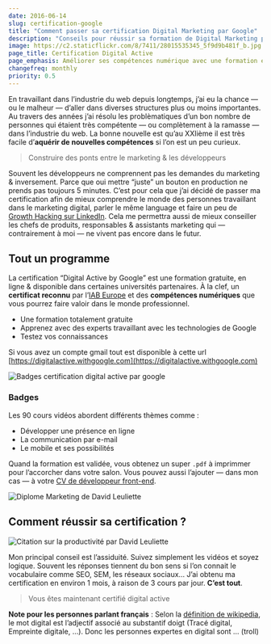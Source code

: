 ```yaml
---
date: 2016-06-14
slug: certification-google
title: "Comment passer sa certification Digital Marketing par Google"
description: "Conseils pour réussir sa formation de Digital Marketing par Google, comment développer efficacement sa présence en ligne & améliorer ses compétences en valorisant son CV"
image: https://c2.staticflickr.com/8/7411/28015535345_5f9d9b481f_b.jpg
page_title: Certification Digital Active
page_emphasis: Améliorer ses compétences numérique avec une formation en ligne gratuite
changefreq: monthly
priority: 0.5
---
```


En travaillant dans l’industrie du web depuis longtemps, j’ai eu la chance — ou le malheur — d’aller dans diverses structures plus ou moins importantes. Au travers des années j’ai résolu les problèmatiques d’un bon nombre de personnes qui étaient très compétente — ou complètement à la ramasse — dans l’industrie du web.
La bonne nouvelle est qu’au XXIième il est très facile d’__aquérir de nouvelles compétences__ si l’on est un peu curieux.

> Construire des ponts entre le marketing & les développeurs

Souvent les développeurs ne comprennent pas les demandes du marketing & inversement. Parce que oui mettre “juste” un bouton en production ne prends pas toujours 5 minutes. C’est pour cela que j’ai décidé de passer ma certification afin de mieux comprendre le monde des personnes travaillant dans le marketing digital, parler le même language et faire un peu de [Growth Hacking sur LinkedIn](https://www.linkedin.com/in/david-leuliette-456701121). Cela me permettra aussi de mieux conseiller les chefs de produits, responsables & assistants marketing qui — contrairement à moi — ne vivent pas encore dans le futur.

## Tout un programme

La certification “Digital Active by Google” est une formation gratuite, en ligne & disponible dans certaines universités partenaires. À la clef, un __certificat reconnu__ par l’[IAB Europe](https://fr.wikipedia.org/wiki/Interactive_Advertising_Bureau) et des __compétences numériques__ que vous pourrez faire valoir dans le monde professionnel.

- Une formation totalement gratuite
- Apprenez avec des experts travaillant avec les technologies de Google
- Testez vos connaissances

Si vous avez un compte gmail tout est disponible à cette url [https://digitalactive.withgoogle.com](https://digitalactive.withgoogle.com)

![Badges certification digital active par google](https://c2.staticflickr.com/8/7438/28015063095_9eecf4cd4f_b.jpg)

### Badges

Les 90 cours vidéos abordent différents thèmes comme :

- Développer une présence en ligne
- La communication par e-mail
- Le mobile et ses possibilités

Quand la formation est validée, vous obtenez un super `.pdf` à imprimmer pour l’accorcher dans votre salon. Vous pouvez aussi l’ajouter — dans mon cas — à votre [CV de développeur front-end](http://davidl.fr/cv.html).

![Diplome Marketing de David Leuliette](https://c2.staticflickr.com/8/7338/27913306722_8bab30348d_z.jpg)

## Comment réussir sa certification ?

![Citation sur la productivité par David Leuliette](https://c2.staticflickr.com/8/7369/27913002322_cd6a92e1e2_b.jpg)

Mon principal conseil est l’assiduité. Suivez simplement les vidéos et soyez logique. Souvent les réponses tiennent du bon sens si l’on connait le vocabulaire comme SEO, SEM, les réseaux sociaux… J’ai obtenu ma certification en environ 1 mois, à raison de 3 cours par jour.
__C’est tout__.


> Vous êtes maintenant certifié digital active


__Note pour les personnes parlant français__ :
Selon la [définition de wikipedia](https://fr.wikipedia.org/wiki/Digital), le mot digital est l’adjectif associé au substantif doigt (Tracé digital, Empreinte digitale, …). Donc les personnes expertes en digital sont … (troll)
